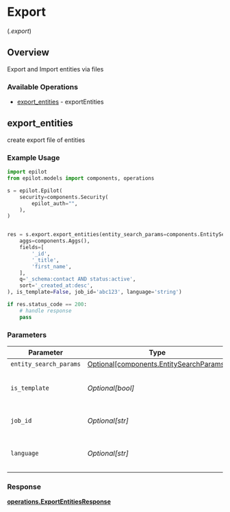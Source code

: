 # Export
(*.export*)

## Overview

Export and Import entities via files

### Available Operations

* [export_entities](#export_entities) - exportEntities

## export_entities

create export file of entities

### Example Usage

```python
import epilot
from epilot.models import components, operations

s = epilot.Epilot(
    security=components.Security(
        epilot_auth="",
    ),
)


res = s.export.export_entities(entity_search_params=components.EntitySearchParams(
    aggs=components.Aggs(),
    fields=[
        '_id',
        '_title',
        'first_name',
    ],
    q='_schema:contact AND status:active',
    sort='_created_at:desc',
), is_template=False, job_id='abc123', language='string')

if res.status_code == 200:
    # handle response
    pass
```

### Parameters

| Parameter                                                                            | Type                                                                                 | Required                                                                             | Description                                                                          | Example                                                                              |
| ------------------------------------------------------------------------------------ | ------------------------------------------------------------------------------------ | ------------------------------------------------------------------------------------ | ------------------------------------------------------------------------------------ | ------------------------------------------------------------------------------------ |
| `entity_search_params`                                                               | [Optional[components.EntitySearchParams]](../../models/shared/entitysearchparams.md) | :heavy_minus_sign:                                                                   | N/A                                                                                  |                                                                                      |
| `is_template`                                                                        | *Optional[bool]*                                                                     | :heavy_minus_sign:                                                                   | Pass 'true' to generate import template                                              |                                                                                      |
| `job_id`                                                                             | *Optional[str]*                                                                      | :heavy_minus_sign:                                                                   | Export Job Id to get the result                                                      | abc123                                                                               |
| `language`                                                                           | *Optional[str]*                                                                      | :heavy_minus_sign:                                                                   | Export headers translation language                                                  |                                                                                      |


### Response

**[operations.ExportEntitiesResponse](../../models/operations/exportentitiesresponse.md)**

